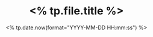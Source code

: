 ---
title: <% tp.file.title %>
categories:
  - <% tp.file.folder(relative=true) %>
tags:
  - ''
abbrlink: <% tp.user.get_url() %>
date: <% tp.date.now(format="YYYY-MM-DD HH:mm:ss") %>
cover: ''
---